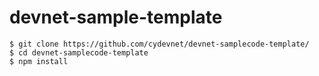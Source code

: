 # devnet-sample-template

```
$ git clone https://github.com/cydevnet/devnet-samplecode-template/
$ cd devnet-samplecode-template
$ npm install
```
